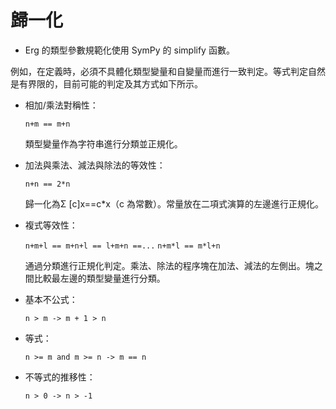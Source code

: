 # 歸一化

* Erg 的類型參數規範化使用 SymPy 的 simplify 函數。

例如，在定義時，必須不具體化類型變量和自變量而進行一致判定。等式判定自然是有界限的，目前可能的判定及其方式如下所示。

* 相加/乘法對稱性：

  `n+m == m+n`

  類型變量作為字符串進行分類並正規化。

* 加法與乘法、減法與除法的等效性：

  `n+n == 2*n`

  歸一化為Σ [c]x==c*x（c 為常數）。常量放在二項式演算的左邊進行正規化。

* 複式等效性：

  `n+m+l == m+n+l == l+m+n ==...` `n+m*l == m*l+n`

  通過分類進行正規化判定。乘法、除法的程序塊在加法、減法的左側出。塊之間比較最左邊的類型變量進行分類。

* 基本不公式：

  `n > m -> m + 1 > n`

* 等式：

  `n >= m and m >= n -> m == n`

* 不等式的推移性：

  `n > 0 -> n > -1`